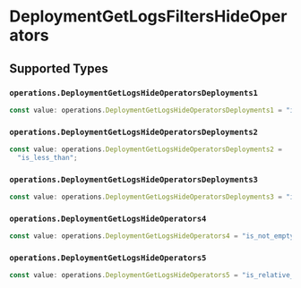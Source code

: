 # DeploymentGetLogsFiltersHideOperators


## Supported Types

### `operations.DeploymentGetLogsHideOperatorsDeployments1`

```typescript
const value: operations.DeploymentGetLogsHideOperatorsDeployments1 = "is_not";
```

### `operations.DeploymentGetLogsHideOperatorsDeployments2`

```typescript
const value: operations.DeploymentGetLogsHideOperatorsDeployments2 =
  "is_less_than";
```

### `operations.DeploymentGetLogsHideOperatorsDeployments3`

```typescript
const value: operations.DeploymentGetLogsHideOperatorsDeployments3 = "is_empty";
```

### `operations.DeploymentGetLogsHideOperators4`

```typescript
const value: operations.DeploymentGetLogsHideOperators4 = "is_not_empty";
```

### `operations.DeploymentGetLogsHideOperators5`

```typescript
const value: operations.DeploymentGetLogsHideOperators5 = "is_relative_today";
```

